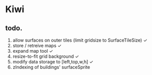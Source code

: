# Kiwi


## todo.

1. allow surfaces on outer tiles (limit gridsize to SurfaceTileSize) ✓ 
2. store / retreive maps ✓
3. expand map tool ✓
4. resize-to-fit grid background ✓
5. modify data storage to [left,top,w,h] ✓
6. zIndexing of buildings' surfaceSprite


